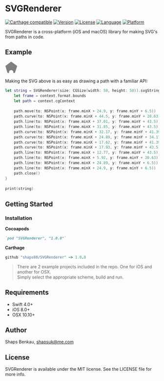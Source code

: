 # SVGRenderer

[![Carthage compatible](https://img.shields.io/badge/Carthage-✓-4BC51D.svg?style=flat)](https://github.com/Carthage/Carthage)
[![Version](https://img.shields.io/cocoapods/v/SVGRenderer.svg?style=flat)](http://cocoapods.org/pods/SVGRenderer)
[![License](https://img.shields.io/cocoapods/l/SVGRenderer.svg?style=flat)](http://cocoapods.org/pods/SVGRenderer)
[![Language](https://img.shields.io/badge/language-swift_4.0-ff69b4.svg)](http://cocoadocs.org/docsets/SVGRenderer)
[![Platform](https://img.shields.io/cocoapods/p/SVGRenderer.svg?style=flat)](http://cocoapods.org/pods/SVGRenderer)

SVGRenderer is a cross-platform (iOS and macOS) library for making SVG's from paths in code.

## Example

<img src="image.png" />

Making the SVG above is as easy as drawing a path with a familiar API:

```swift
let string = SVGRenderer(size: CGSize(width: 50, height: 50)).svgString { context in
    let frame = context.format.bounds
    let path = context.cgContext
            
    path.move(to: NSPoint(x: frame.minX + 24.9, y: frame.minY + 6.5))
    path.curve(to: NSPoint(x: frame.minX + 44.5, y: frame.minY + 20.63), controlPoint1: NSPoint(x: frame.minX + 24.89, y: frame.minY + 6.5), controlPoint2: NSPoint(x: frame.minX + 44.5, y: frame.minY + 20.63))
    path.line(to: NSPoint(x: frame.minX + 37.01, y: frame.minY + 43.5))
    path.line(to: NSPoint(x: frame.minX + 31.85, y: frame.minY + 43.5))
    path.curve(to: NSPoint(x: frame.minX + 32.17, y: frame.minY + 41.39), controlPoint1: NSPoint(x: frame.minX + 32.06, y: frame.minY + 42.83), controlPoint2: NSPoint(x: frame.minX + 32.17, y: frame.minY + 42.12))
    path.curve(to: NSPoint(x: frame.minX + 24.89, y: frame.minY + 34.17), controlPoint1: NSPoint(x: frame.minX + 32.17, y: frame.minY + 37.4), controlPoint2: NSPoint(x: frame.minX + 28.91, y: frame.minY + 34.17))
    path.curve(to: NSPoint(x: frame.minX + 17.62, y: frame.minY + 41.39), controlPoint1: NSPoint(x: frame.minX + 20.87, y: frame.minY + 34.17), controlPoint2: NSPoint(x: frame.minX + 17.62, y: frame.minY + 37.4))
    path.curve(to: NSPoint(x: frame.minX + 17.93, y: frame.minY + 43.5), controlPoint1: NSPoint(x: frame.minX + 17.62, y: frame.minY + 42.12), controlPoint2: NSPoint(x: frame.minX + 17.73, y: frame.minY + 42.83))
    path.line(to: NSPoint(x: frame.minX + 12.77, y: frame.minY + 43.5))
    path.line(to: NSPoint(x: frame.minX + 5.92, y: frame.minY + 20.63))
    path.line(to: NSPoint(x: frame.minX + 24.89, y: frame.minY + 6.5))
    path.line(to: NSPoint(x: frame.minX + 24.9, y: frame.minY + 6.5))
    path.close()
}
    
print(string)
```

## Getting Started

### Installation

**Cocoapods**

```ruby
`pod "SVGRenderer", "1.0.0"`
```

**Carthage**

```ruby
github "shaps80/SVGRenderer" ~> 1.0.0
```

> There are 2 example projects included in the repo. One for iOS and another for OSX.  
Simply select the appropriate scheme, build and run.

## Requirements

* Swift 4.0+
* iOS 8.0+
* OSX 10.10+

## Author

Shaps Benkau, shapsuk@me.com

## License

SVGRenderer is available under the MIT license. See the LICENSE file for more info.
